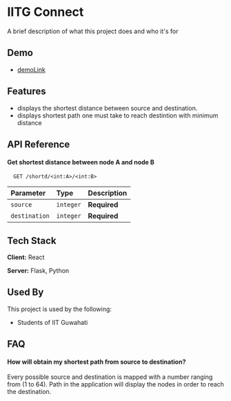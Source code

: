 
# IITG Connect

A brief description of what this project does and who it's for


## Demo

- [demoLink](https://www.loom.com/share/3c07238208764a6cafe9208a76b53af3?sid=8d29f8af-d216-4da6-9ddc-9bf605d5d09b)



## Features

- displays the shortest distance between source and destination.
- displays shortest path one must take to reach destintion with minimum distance

## API Reference

#### Get shortest distance between node A and node B 

```http
  GET /shortd/<int:A>/<int:B>
```

| Parameter | Type     | Description                |
| :-------- | :------- | :------------------------- |
| `source` | `integer` | **Required**|
| `destination` | `integer` |     **Required**      |




## Tech Stack

**Client:** React

**Server:** Flask, Python


## Used By

This project is used by the following:

- Students of IIT Guwahati


## FAQ

#### How will obtain my shortest path from source to destination?

Every possible source and destination is mapped with a number ranging from (1 to 64). Path in the application will display the nodes in order to reach the destination. 
